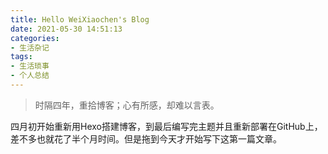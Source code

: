 ```yaml
---
title: Hello WeiXiaochen's Blog
date: 2021-05-30 14:51:13
categories:
- 生活杂记
tags:
- 生活琐事
- 个人总结
---
```


> 时隔四年，重拾博客；心有所感，却难以言表。

四月初开始重新用Hexo搭建博客，到最后编写完主题并且重新部署在GitHub上，差不多也就花了半个月时间。但是拖到今天才开始写下这第一篇文章。
